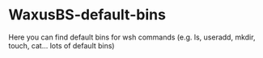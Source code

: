 # WaxusBS-default-bins

Here you can find default bins for wsh commands (e.g. ls, useradd, mkdir, touch, cat... lots of default bins)
